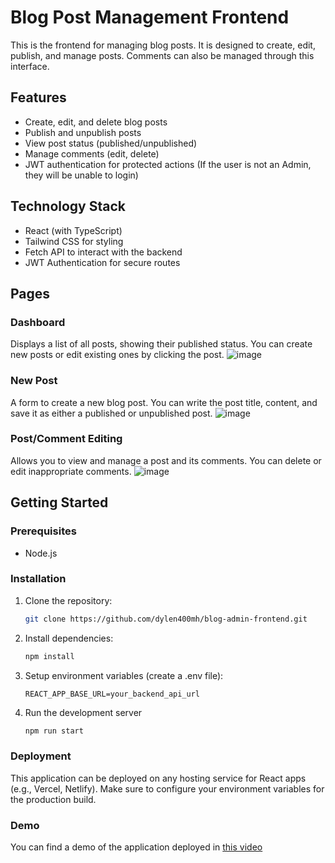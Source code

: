 # Blog Post Management Frontend

This is the frontend for managing blog posts. It is designed to create, edit, publish, and manage posts. Comments can also be managed through this interface.

## Features
- Create, edit, and delete blog posts
- Publish and unpublish posts
- View post status (published/unpublished)
- Manage comments (edit, delete)
- JWT authentication for protected actions (If the user is not an Admin, they will be unable to login)

## Technology Stack
- React (with TypeScript)
- Tailwind CSS for styling
- Fetch API to interact with the backend
- JWT Authentication for secure routes

## Pages
### Dashboard
Displays a list of all posts, showing their published status. You can create new posts or edit existing ones by clicking the post.
![image](https://github.com/user-attachments/assets/3772ae91-dd71-4b4d-ab9d-b684bd8b6f60)

### New Post
A form to create a new blog post. You can write the post title, content, and save it as either a published or unpublished post.
![image](https://github.com/user-attachments/assets/ae86241f-98ad-4877-b876-4b8b83c9c465)

### Post/Comment Editing
Allows you to view and manage a post and its comments. You can delete or edit inappropriate comments.
![image](https://github.com/user-attachments/assets/30c83a7b-8e58-45ca-84f5-b12822c1820d)

## Getting Started

### Prerequisites
- Node.js

### Installation
1. Clone the repository:
   ```bash
   git clone https://github.com/dylen400mh/blog-admin-frontend.git
2. Install dependencies:
   ```bash
   npm install
3. Setup environment variables (create a .env file):
   ```plaintext
   REACT_APP_BASE_URL=your_backend_api_url
4. Run the development server
   ```bash
   npm run start

### Deployment
This application can be deployed on any hosting service for React apps (e.g., Vercel, Netlify). Make sure to configure your environment variables for the production build.

### Demo
You can find a demo of the application deployed in [this video](https://www.youtube.com/watch?v=4OSidLXTCLw)
